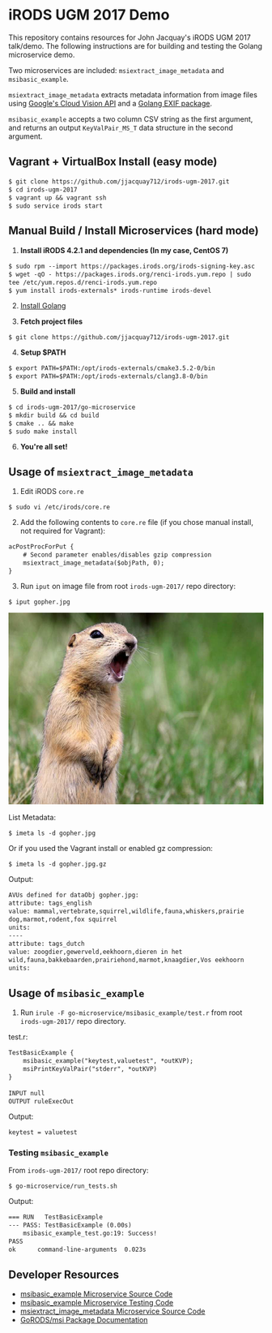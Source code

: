 # iRODS UGM 2017 Demo

This repository contains resources for John Jacquay's iRODS UGM 2017 talk/demo. The following instructions are for building and testing the Golang microservice demo.

Two microservices are included: `msiextract_image_metadata` and `msibasic_example`.

`msiextract_image_metadata` extracts metadata information from image files using [Google's Cloud Vision API](https://cloud.google.com/vision/) and a [Golang EXIF package](https://github.com/rwcarlsen/goexif).

`msibasic_example` accepts a two column CSV string as the first argument, and returns an output `KeyValPair_MS_T` data structure in the second argument.

## Vagrant + VirtualBox Install (easy mode)

```
$ git clone https://github.com/jjacquay712/irods-ugm-2017.git
$ cd irods-ugm-2017
$ vagrant up && vagrant ssh
$ sudo service irods start
```

## Manual Build / Install Microservices (hard mode)

1. **Install iRODS 4.2.1 and dependencies (In my case, CentOS 7)**
```
$ sudo rpm --import https://packages.irods.org/irods-signing-key.asc
$ wget -qO - https://packages.irods.org/renci-irods.yum.repo | sudo tee /etc/yum.repos.d/renci-irods.yum.repo
$ yum install irods-externals* irods-runtime irods-devel
```

2. [Install Golang](https://golang.org/doc/install)

3. **Fetch project files**
```
$ git clone https://github.com/jjacquay712/irods-ugm-2017.git
```

4. **Setup $PATH**
```
$ export PATH=$PATH:/opt/irods-externals/cmake3.5.2-0/bin
$ export PATH=$PATH:/opt/irods-externals/clang3.8-0/bin
```

5. **Build and install**
```
$ cd irods-ugm-2017/go-microservice
$ mkdir build && cd build
$ cmake .. && make
$ sudo make install
```

6. **You're all set!**

## Usage of `msiextract_image_metadata`

1. Edit iRODS `core.re`
```
$ sudo vi /etc/irods/core.re
```

2. Add the following contents to `core.re` file (if you chose manual install, not required for Vagrant):
```
acPostProcForPut {
	# Second parameter enables/disables gzip compression
	msiextract_image_metadata($objPath, 0);
}
```

3. Run `iput` on image file from root `irods-ugm-2017/` repo directory:
```
$ iput gopher.jpg
```

![Gopher Picture](/gopher.jpg?raw=true "Gophers are cool")

List Metadata:
```
$ imeta ls -d gopher.jpg
```

Or if you used the Vagrant install or enabled gz compression:
```
$ imeta ls -d gopher.jpg.gz
```

Output:
```
AVUs defined for dataObj gopher.jpg:
attribute: tags_english
value: mammal,vertebrate,squirrel,wildlife,fauna,whiskers,prairie dog,marmot,rodent,fox squirrel
units: 
----
attribute: tags_dutch
value: zoogdier,gewerveld,eekhoorn,dieren in het wild,fauna,bakkebaarden,prairiehond,marmot,knaagdier,Vos eekhoorn
units: 
```

## Usage of `msibasic_example`

1. Run `irule -F go-microservice/msibasic_example/test.r` from root `irods-ugm-2017/` repo directory.

test.r:
```
TestBasicExample {
    msibasic_example("keytest,valuetest", *outKVP);
    msiPrintKeyValPair("stderr", *outKVP)
}

INPUT null
OUTPUT ruleExecOut
```

Output:
```
keytest = valuetest
```

### Testing `msibasic_example`

From `irods-ugm-2017/` root repo directory:
```
$ go-microservice/run_tests.sh 
```

Output:
```
=== RUN   TestBasicExample
--- PASS: TestBasicExample (0.00s)
	msibasic_example_test.go:19: Success!
PASS
ok  	command-line-arguments	0.023s
```

## Developer Resources

* [msibasic_example Microservice Source Code](/go-microservice/msibasic_example/msibasic_example.go)
* [msibasic_example Microservice Testing Code](/go-microservice/msibasic_example/msibasic_example_test.go)
* [msiextract_image_metadata Microservice Source Code](/go-microservice/msiextract_image_metadata/msiextract_image_metadata.go)
* [GoRODS/msi Package Documentation](https://godoc.org/github.com/jjacquay712/GoRODS/msi)


